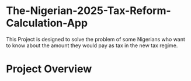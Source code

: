 # The-Nigerian-2025-Tax-Reform-Calculation-App
This Project is designed to solve the problem of some Nigerians who want to know about the amount they would pay as tax
in the new tax regime.
# Project Overview
